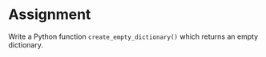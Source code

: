 # Assignment

Write a Python function `create_empty_dictionary()` which returns an empty dictionary.
